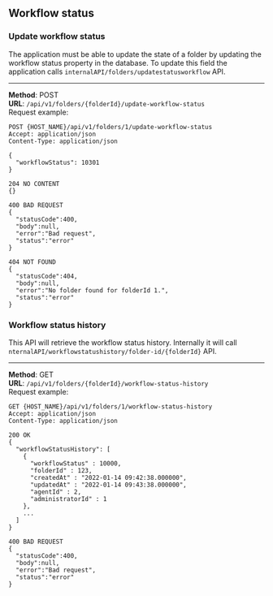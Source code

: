 ## Workflow status

### Update workflow status
The application must be able to update the state of a folder by updating the workflow 
status property in the database. To update this field the application calls
`internalAPI/folders/updatestatusworkflow` API.

---
__Method__: POST  
__URL__: `/api/v1/folders/{folderId}/update-workflow-status`  
Request example:

```http request
POST {HOST_NAME}/api/v1/folders/1/update-workflow-status
Accept: application/json 
Content-Type: application/json 

{
  "workflowStatus": 10301
}

204 NO CONTENT
{}

400 BAD REQUEST
{
  "statusCode":400,
  "body":null,
  "error":"Bad request",
  "status":"error"
}

404 NOT FOUND
{
  "statusCode":404,
  "body":null,
  "error":"No folder found for folderId 1.",
  "status":"error"
}
```

### Workflow status history
This API will retrieve the workflow status history. Internally it will call
`nternalAPI/workflowstatushistory/folder-id/{folderId}` API.

---
__Method__: GET  
__URL__: `/api/v1/folders/{folderId}/workflow-status-history`  
Request example:

```http request
GET {HOST_NAME}/api/v1/folders/1/workflow-status-history
Accept: application/json 
Content-Type: application/json

200 OK
{
  "workflowStatusHistory": [
    { 
      "workflowStatus" : 10000,
      "folderId" : 123,
	  "createdAt" : "2022-01-14 09:42:38.000000",
	  "updatedAt" : "2022-01-14 09:43:38.000000",
	  "agentId" : 2, 
 	  "administratorId" : 1
    },
    ...
  ]
}

400 BAD REQUEST
{
  "statusCode":400,
  "body":null,
  "error":"Bad request",
  "status":"error"
}
```
